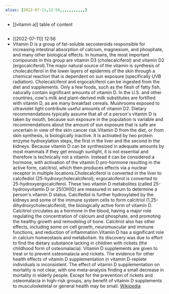 ```yaml
---
alias: [2022-07-11,12:56,,,,,,,,,,,]
---
```

- [[vitamin a]]
table of content
```toc
```

- [[2022-07-11]] 12:56
- Vitamin D is a group of fat-soluble secosteroids responsible for increasing intestinal absorption of calcium, magnesium, and phosphate, and many other biological effects.  In humans, the most important compounds in this group are vitamin D3 (cholecalciferol) and vitamin D2 (ergocalciferol).The major natural source of the vitamin is synthesis of cholecalciferol in the lower layers of epidermis of the skin through a chemical reaction that is dependent on sun exposure (specifically UVB radiation). Cholecalciferol and ergocalciferol can be ingested from the diet and supplements. Only a few foods, such as the flesh of fatty fish, naturally contain significant amounts of vitamin D. In the U.S. and other countries, cow's milk and plant-derived milk substitutes are fortified with vitamin D, as are many breakfast cereals. Mushrooms exposed to ultraviolet light contribute useful amounts of vitamin D2. Dietary recommendations typically assume that all of a person's vitamin D is taken by mouth, because sun exposure in the population is variable and recommendations about the amount of sun exposure that is safe are uncertain in view of the skin cancer risk.Vitamin D from the diet, or from skin synthesis, is biologically inactive. It is activated by two protein enzyme hydroxylation steps, the first in the liver and the second in the kidneys. Because vitamin D can be synthesized in adequate amounts by most mammals if they get enough sunlight, it is not essential and therefore is technically not a vitamin. Instead it can be considered a hormone, with activation of the vitamin D pro-hormone resulting in the active form, calcitriol, which then produces effects via a nuclear receptor in multiple locations.Cholecalciferol is converted in the liver to calcifediol (25-hydroxycholecalciferol); ergocalciferol is converted to 25-hydroxyergocalciferol. These two vitamin D metabolites (called 25-hydroxyvitamin D or 25(OH)D) are measured in serum to determine a person's vitamin D status. Calcifediol is further hydroxylated by the kidneys and some of the immune system cells to form calcitriol (1,25-dihydroxycholecalciferol), the biologically active form of vitamin D. Calcitriol circulates as a hormone in the blood, having a major role regulating the concentration of calcium and phosphate, and promoting the healthy growth and remodeling of bone. Calcitriol also has other effects, including some on cell growth, neuromuscular and immune functions, and reduction of inflammation.Vitamin D has a significant role in calcium homeostasis and metabolism. Its discovery was due to effort to find the dietary substance lacking in children with rickets (the childhood form of osteomalacia). Vitamin D supplements are given to treat or to prevent osteomalacia and rickets. The evidence for other health effects of vitamin D supplementation in vitamin D-replete individuals is inconsistent. The effect of vitamin D supplementation on mortality is not clear, with one meta-analysis finding a small decrease in mortality in elderly people. Except for the prevention of rickets and osteomalacia in high-risk groups, any benefit of vitamin D supplements to musculoskeletal or general health may be small.
[Wikipedia](https://en.wikipedia.org/wiki/Vitamin%20D)